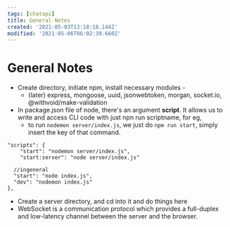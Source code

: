 ```yaml
---
tags: [chatapi]
title: General Notes
created: '2021-05-03T13:18:18.144Z'
modified: '2021-05-06T06:02:39.660Z'
---
```


# General Notes
+ Create directory, initiate npm, install necessary modules - 
  + (later) express, mongoose, uuid, jsonwebtoken, morgan, socket.io, @withvoid/make-validation
+ In package.json file of node, there's an argument **script**. It allows us to write and access CLI code with just npn run scriptname, for eg,
  + to run `nodemon server/index.js`, we just do `npm run start`, simply insert the key of that command. 
```
"scripts": {
	"start": "nodemon server/index.js",
	"start:server": "node server/index.js"

  //ingeneral
  "start": "node index.js",
  "dev": "nodemon index.js"
},
```
+ Create a server directory, and cd into it and do things here
+ WebSocket is a communication protocol which provides a full-duplex and low-latency channel between the server and the browser.



